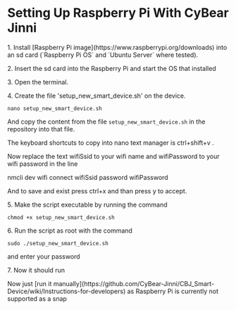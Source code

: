# Setting Up Raspberry Pi With CyBear Jinni

<p>1. Install [Raspberry Pi image](https://www.raspberrypi.org/downloads) into an sd card (`Raspberry Pi OS` and `Ubuntu Server` where tested).</p>

<p>2. Insert the sd card into the Raspberry Pi and start the OS that installed</p>

<p>3. Open the terminal.</p>

<p>4. Create the file 'setup_new_smart_device.sh' on the device.

`nano setup_new_smart_device.sh`

And copy the content from the file `setup_new_smart_device.sh` in the repository into that file.

The keyboard shortcuts to copy into nano text manager is ctrl+shift+v .

Now replace the text wifiSsid to your wifi name and wifiPassword to your wifi password in the line

nmcli dev wifi connect wifiSsid password wifiPassword

And to save and exist press ctrl+x  and than press y to accept.

<p>5. Make the script executable by running the command </p>

`chmod +x setup_new_smart_device.sh`

<p>6. Run the script as root with the command</p>

`sudo ./setup_new_smart_device.sh`

and enter your password

<p>7. Now it should run</p>

<p>Now just [run it manually](https://github.com/CyBear-Jinni/CBJ_Smart-Device/wiki/Instructions-for-developers) as Raspberry Pi is currently not supported as a snap</p>
